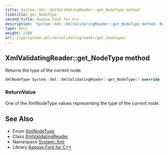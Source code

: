```yaml
---
title: System::Xml::XmlValidatingReader::get_NodeType method
linktitle: get_NodeType
second_title: Aspose.Font for C++
description: 'System::Xml::XmlValidatingReader::get_NodeType method. Returns the type of the current node in C++.'
type: docs
weight: 2100
url: /cpp/system.xml/xmlvalidatingreader/get_nodetype/
---
```

## XmlValidatingReader::get_NodeType method


Returns the type of the current node.

```cpp
XmlNodeType System::Xml::XmlValidatingReader::get_NodeType() override
```


### ReturnValue

One of the XmlNodeType values representing the type of the current node.

## See Also

* Enum [XmlNodeType](../../xmlnodetype/)
* Class [XmlValidatingReader](../)
* Namespace [System::Xml](../../)
* Library [Aspose.Font for C++](../../../)

